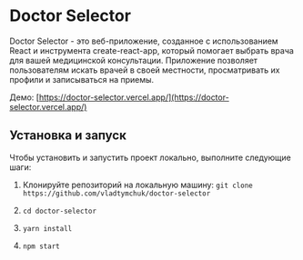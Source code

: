 # Doctor Selector

Doctor Selector - это веб-приложение, созданное с использованием React и инструмента create-react-app, который помогает выбрать врача для вашей медицинской консультации. Приложение позволяет пользователям искать врачей в своей местности, просматривать их профили и записываться на приемы.

Демо: [https://doctor-selector.vercel.app/](https://doctor-selector.vercel.app/)

## Установка и запуск

Чтобы установить и запустить проект локально, выполните следующие шаги:

1. Клонируйте репозиторий на локальную машину:
    ```git clone https://github.com/vladtymchuk/doctor-selector```
    
2. ```cd doctor-selector```
   
3. ```yarn install```

4. ```npm start```
